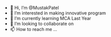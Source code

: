 - 👋 Hi, I’m @MustakPatel
- 👀 I’m interested in making innovative program
- 🌱 I’m currently learning MCA Last Year
- 💞️ I’m looking to collaborate on 
- 📫 How to reach me ...

<!---
MustakPatel/MustakPatel is a ✨ special ✨ repository because its `README.md` (this file) appears on your GitHub profile.
You can click the Preview link to take a look at your changes.
--->
